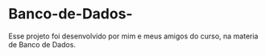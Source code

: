 # Banco-de-Dados-
Esse projeto foi desenvolvido por mim e meus amigos do curso, na materia de Banco de Dados.

